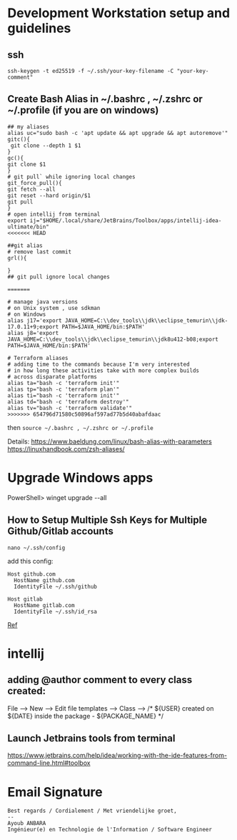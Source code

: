 # Development Workstation setup and guidelines
## ssh
```ssh-keygen -t ed25519 -f ~/.ssh/your-key-filename -C "your-key-comment"```

## Create Bash Alias in ~/.bashrc , ~/.zshrc or ~/.profile (if you are on windows)
```
## my aliases
alias uc="sudo bash -c 'apt update && apt upgrade && apt autoremove'"
gitc(){
 git clone --depth 1 $1
}
gc(){
git clone $1
}
# git pull` while ignoring local changes
git_force_pull(){
git fetch --all
git reset --hard origin/$1
git pull
}
# open intellij from terminal
export ij="$HOME/.local/share/JetBrains/Toolbox/apps/intellij-idea-ultimate/bin"
<<<<<<< HEAD

##git alias
# remove last commit
grl(){

}
## git pull ignore local changes
 
=======

# manage java versions
# on Unix system , use sdkman
# on Windows
alias j17='export JAVA_HOME=C:\\dev_tools\\jdk\\eclipse_temurin\\jdk-17.0.11+9;export PATH=$JAVA_HOME/bin:$PATH'
alias j8='export JAVA_HOME=C:\\dev_tools\\jdk\\eclipse_temurin\\jdk8u412-b08;export PATH=$JAVA_HOME/bin:$PATH'

# Terraform aliases
# adding time to the commands because I'm very interested
# in how long these activities take with more complex builds
# across disparate platforms
alias ta="bash -c 'terraform init'"
alias tp="bash -c 'terraform plan'"
alias ti="bash -c 'terraform init'"
alias td="bash -c 'terraform destroy'"
alias tv="bash -c 'terraform validate'"
>>>>>>> 654796d71580c50896af597ad77b5d40abafdaac
```
then ```source ~/.bashrc , ~/.zshrc or ~/.profile```

Details: https://www.baeldung.com/linux/bash-alias-with-parameters
https://linuxhandbook.com/zsh-aliases/

# Upgrade Windows apps
PowerShell> winget upgrade --all


## How to Setup Multiple Ssh Keys for Multiple Github/Gitlab accounts
```
nano ~/.ssh/config
```
add this config:
```
Host github.com
  HostName github.com
  IdentityFile ~/.ssh/github

Host gitlab
  HostName gitlab.com
  IdentityFile ~/.ssh/id_rsa

```
[Ref](https://gist.github.com/mjrulesamrat/d054630303563a3a286c3f996b9f132f)

# intellij
## adding @author comment to every class created:
File --> New --> Edit file templates --> Class --> /* ${USER} created on ${DATE} inside the package - ${PACKAGE_NAME} */

## Launch Jetbrains tools from terminal
https://www.jetbrains.com/help/idea/working-with-the-ide-features-from-command-line.html#toolbox

# Email Signature
```
Best regards / Cordialement / Met vriendelijke groet,
--
Ayoub ANBARA
Ingénieur(e) en Technologie de l'Information / Software Engineer
```
